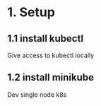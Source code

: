 # 1. Setup
## 1.1 install kubectl
Give access to kubectl locally
## 1.2 install minikube
Dev single node k8s